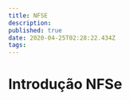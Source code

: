 ```yaml
---
title: NFSE
description: 
published: true
date: 2020-04-25T02:28:22.434Z
tags: 
---
```


# Introdução NFSe
